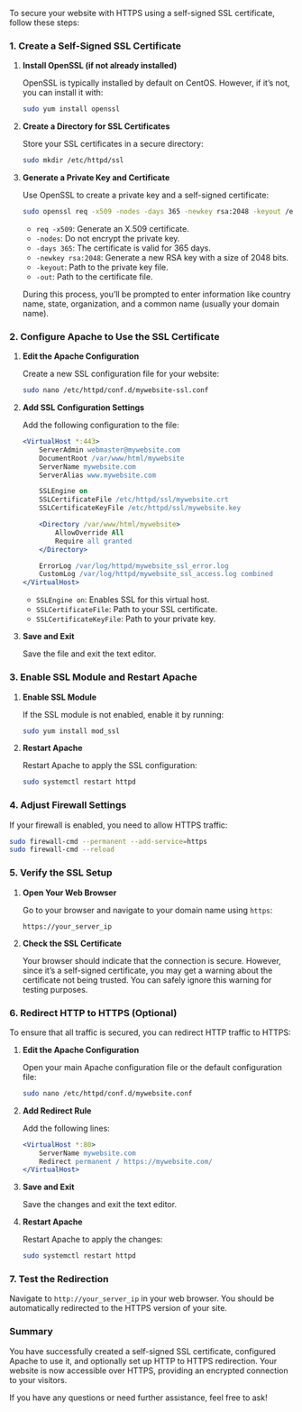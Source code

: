 To secure your website with HTTPS using a self-signed SSL certificate, follow these steps:

### **1. Create a Self-Signed SSL Certificate**

1. **Install OpenSSL (if not already installed)**

   OpenSSL is typically installed by default on CentOS. However, if it’s not, you can install it with:
   ```bash
   sudo yum install openssl
   ```

2. **Create a Directory for SSL Certificates**

   Store your SSL certificates in a secure directory:
   ```bash
   sudo mkdir /etc/httpd/ssl
   ```

3. **Generate a Private Key and Certificate**

   Use OpenSSL to create a private key and a self-signed certificate:
   ```bash
   sudo openssl req -x509 -nodes -days 365 -newkey rsa:2048 -keyout /etc/httpd/ssl/mywebsite.key -out /etc/httpd/ssl/mywebsite.crt
   ```

   - `req -x509`: Generate an X.509 certificate.
   - `-nodes`: Do not encrypt the private key.
   - `-days 365`: The certificate is valid for 365 days.
   - `-newkey rsa:2048`: Generate a new RSA key with a size of 2048 bits.
   - `-keyout`: Path to the private key file.
   - `-out`: Path to the certificate file.

   During this process, you’ll be prompted to enter information like country name, state, organization, and a common name (usually your domain name).

### **2. Configure Apache to Use the SSL Certificate**

1. **Edit the Apache Configuration**

   Create a new SSL configuration file for your website:
   ```bash
   sudo nano /etc/httpd/conf.d/mywebsite-ssl.conf
   ```

2. **Add SSL Configuration Settings**

   Add the following configuration to the file:
   ```apache
   <VirtualHost *:443>
       ServerAdmin webmaster@mywebsite.com
       DocumentRoot /var/www/html/mywebsite
       ServerName mywebsite.com
       ServerAlias www.mywebsite.com

       SSLEngine on
       SSLCertificateFile /etc/httpd/ssl/mywebsite.crt
       SSLCertificateKeyFile /etc/httpd/ssl/mywebsite.key

       <Directory /var/www/html/mywebsite>
           AllowOverride All
           Require all granted
       </Directory>

       ErrorLog /var/log/httpd/mywebsite_ssl_error.log
       CustomLog /var/log/httpd/mywebsite_ssl_access.log combined
   </VirtualHost>
   ```

   - `SSLEngine on`: Enables SSL for this virtual host.
   - `SSLCertificateFile`: Path to your SSL certificate.
   - `SSLCertificateKeyFile`: Path to your private key.

3. **Save and Exit**

   Save the file and exit the text editor.

### **3. Enable SSL Module and Restart Apache**

1. **Enable SSL Module**

   If the SSL module is not enabled, enable it by running:
   ```bash
   sudo yum install mod_ssl
   ```

2. **Restart Apache**

   Restart Apache to apply the SSL configuration:
   ```bash
   sudo systemctl restart httpd
   ```

### **4. Adjust Firewall Settings**

If your firewall is enabled, you need to allow HTTPS traffic:

```bash
sudo firewall-cmd --permanent --add-service=https
sudo firewall-cmd --reload
```

### **5. Verify the SSL Setup**

1. **Open Your Web Browser**

   Go to your browser and navigate to your domain name using `https`:
   ```
   https://your_server_ip
   ```

2. **Check the SSL Certificate**

   Your browser should indicate that the connection is secure. However, since it’s a self-signed certificate, you may get a warning about the certificate not being trusted. You can safely ignore this warning for testing purposes.

### **6. Redirect HTTP to HTTPS (Optional)**

To ensure that all traffic is secured, you can redirect HTTP traffic to HTTPS:

1. **Edit the Apache Configuration**

   Open your main Apache configuration file or the default configuration file:
   ```bash
   sudo nano /etc/httpd/conf.d/mywebsite.conf
   ```

2. **Add Redirect Rule**

   Add the following lines:
   ```apache
   <VirtualHost *:80>
       ServerName mywebsite.com
       Redirect permanent / https://mywebsite.com/
   </VirtualHost>
   ```

3. **Save and Exit**

   Save the changes and exit the text editor.

4. **Restart Apache**

   Restart Apache to apply the changes:
   ```bash
   sudo systemctl restart httpd
   ```

### **7. Test the Redirection**

Navigate to `http://your_server_ip` in your web browser. You should be automatically redirected to the HTTPS version of your site.

### **Summary**
You have successfully created a self-signed SSL certificate, configured Apache to use it, and optionally set up HTTP to HTTPS redirection. Your website is now accessible over HTTPS, providing an encrypted connection to your visitors.

If you have any questions or need further assistance, feel free to ask!
